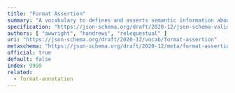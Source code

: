 ```yaml
---
title: "Format Assertion"
summary: "A vocabulary to defines and asserts semantic information about string-encoded values."
specification: "https://json-schema.org/draft/2020-12/json-schema-validation.html#section-7.2.2"
authors: [ "awwright", "handrews", "relequestual" ]
uri: "https://json-schema.org/draft/2020-12/vocab/format-assertion"
metaschema: "https://json-schema.org/draft/2020-12/meta/format-assertion"
official: true
default: false
index: 9999
related:
  - format-annotation
---
```

